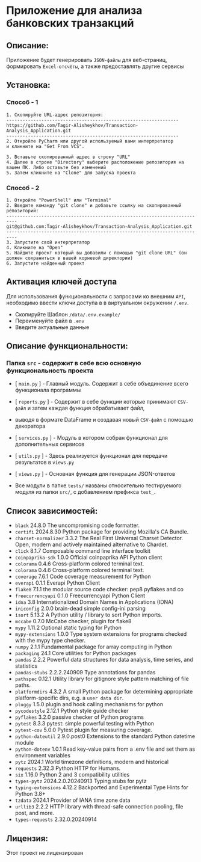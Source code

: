 # Приложение для анализа банковских транзакций 

## Описание:
Приложение будет генерировать `JSON-файлы` для веб-страниц, формировать `Excel-отсчёты`,
а также предоставлять другие сервисы

## Установка:

### Способ - 1
```
1. Скопируйте URL-адрес репозитория:
----------------------------------------------------------------
https://github.com/Tagir-Alisheykhov/Transaction-Analysis_Application.git
----------------------------------------------------------------
2. Откройте PyCharm или другой используемый вами интерпретатор
и кликните на "Get From VCS".

3. Вставьте скопированный адрес в строку "URL"
4. Далее в строке "Directory" выберите расположение репозитория на вашем ПК. Либо оставьте без изменений
5. Затем кликните на "Clone" для запуска проекта
```
### Способ - 2
```
1. Откройте "PowerShell" или "Terminal"
2. Введите команду "git clone" и добавьте ссылку на скопированный репозиторий:
--------------------------------------------------------------------------
git@github.com:Tagir-Alisheykhov/Transaction-Analysis_Application.git
--------------------------------------------------------------------------
3. Запустите свой интерпретатор
4. Кликните на "Open"  
5. Найдите проект который вы добавили с помощью "git clone URL" (он должен сохраниться в вашей корневой директории)
6. Запустите найденный проект
```

## Активация ключей доступа
Для использования функциональности с запросами ко внешним `API`, необходимо ввести ключи доступа в 
в виртуальном окружении `/.env`.
- Скопируйте Шаблон `/data/.env.example/` 
- Переименуйте файл в `.env`
- Введите актуальные данные

## Описание функциональности:
### Папка `src` - содержит в себе всю основную функциональность проекта
- [ `main.py` ] - Главный модуль. Содержит в себе объединение всего функционала программы
- [ `reports.py` ] - Содержит в себе функции которые принимают `CSV-файл` и затем каждая функция обрабатывает файл, 
- выводя в формате DataFrame и создавая новый `CSV-файл` с помощью декоратора  
- [ `services.py` ] - Модуль в котором собран функционал для дополнительных сервисов 
- [ `utils.py` ] - Здесь реализуется функционал для передачи результатов в `views.py`
- [ `views.py` ] - Основная функция для генерации JSON-ответов


- Все модули в папке `tests/` названы относительно тестируемого модуля из папки `src/`, с добавлением префикса `test_`.


## Список зависимостей: 
- `black`              24.8.0            The uncompromising code formatter.
- `certifi`            2024.8.30         Python package for providing Mozilla's CA Bundle.
- `charset-normalizer` 3.3.2             The Real First Universal Charset Detector. Open, modern and actively maintained alternative to Chardet.     
- `click`              8.1.7             Composable command line interface toolkit
- `coinpaprika-sdk`    1.0.0             Official coinpaprika API Python client
- `colorama`           0.4.6             Cross-platform colored terminal text.
- `colorama`           0.4.6             Cross-platform colored terminal text.
- `coverage`           7.6.1             Code coverage measurement for Python
- `everapi`            0.1.1             Everapi Python Client
- `flake8`             7.1.1             the modular source code checker: pep8 pyflakes and co
- `freecurrencyapi`    0.1.0             Freecurrencyapi Python Client
- `idna`               3.8               Internationalized Domain Names in Applications (IDNA)
- `iniconfig`          2.0.0             brain-dead simple config-ini parsing
- `isort`              5.13.2            A Python utility / library to sort Python imports.
- `mccabe`             0.7.0             McCabe checker, plugin for flake8
- `mypy`               1.11.2            Optional static typing for Python
- `mypy-extensions`    1.0.0             Type system extensions for programs checked with the mypy type checker.
- `numpy`              2.1.1             Fundamental package for array computing in Python
- `packaging`          24.1              Core utilities for Python packages
- `pandas`             2.2.2             Powerful data structures for data analysis, time series, and statistics
- `pandas-stubs`       2.2.2.240909      Type annotations for pandas
- `pathspec`           0.12.1            Utility library for gitignore style pattern matching of file paths.
- `platformdirs`       4.3.2             A small Python package for determining appropriate platform-specific dirs, e.g. a `user data dir`.
- `pluggy`             1.5.0             plugin and hook calling mechanisms for python
- `pycodestyle`        2.12.1            Python style guide checker
- `pyflakes`           3.2.0             passive checker of Python programs
- `pytest`             8.3.3             pytest: simple powerful testing with Python
- `pytest-cov`         5.0.0             Pytest plugin for measuring coverage.
- `python-dateutil`    2.9.0.post0       Extensions to the standard Python datetime module
- `python-dotenv`      1.0.1             Read key-value pairs from a .env file and set them as environment variables
- `pytz`               2024.1            World timezone definitions, modern and historical
- `requests`           2.32.3            Python HTTP for Humans.
- `six`                1.16.0            Python 2 and 3 compatibility utilities
- `types-pytz`         2024.2.0.20240913 Typing stubs for pytz
- `typing-extensions`  4.12.2            Backported and Experimental Type Hints for Python 3.8+
- `tzdata`             2024.1            Provider of IANA time zone data
- `urllib3`            2.2.2             HTTP library with thread-safe connection pooling, file post, and more.
- `types-requests`     2.32.0.20240914


## Лицензия:

Этот проект не лицензирован